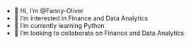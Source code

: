 - 👋 Hi, I’m @Fanny-Oliver
- 👀 I’m interested in Finance and Data Analytics
- 🌱 I’m currently learning Python
- 💞️ I’m looking to collaborate on Finance and Data Analytics

<!---
Fanny-Oliver/Fanny-Oliver is a ✨ special ✨ repository because its `README.md` (this file) appears on your GitHub profile.
You can click the Preview link to take a look at your changes.
--->
